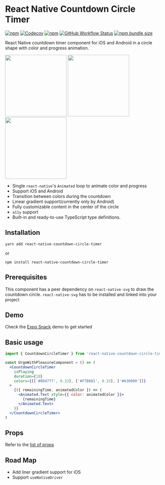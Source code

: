 # React Native Countdown Circle Timer

[![npm](https://img.shields.io/npm/v/react-native-countdown-circle-timer)](https://www.npmjs.com/package/react-native-countdown-circle-timer)
[![Codecov](https://img.shields.io/codecov/c/github/vydimitrov/react-countdown-circle-timer?flag=mobile)](https://codecov.io/gh/vydimitrov/react-countdown-circle-timer/tree/master/packages/mobile/src)
[![npm](https://img.shields.io/npm/dw/react-native-countdown-circle-timer)](https://www.npmtrends.com/react-native-countdown-circle-timer)
[![GitHub Workflow Status](https://img.shields.io/github/workflow/status/vydimitrov/react-countdown-circle-timer/Codecov%20Coverage)](https://codecov.io/gh/vydimitrov/react-countdown-circle-timer)
[![npm bundle size](https://img.shields.io/bundlephobia/minzip/react-native-countdown-circle-timer)](https://bundlephobia.com/result?p=react-native-countdown-circle-timer)

React Native countdown timer component for iOS and Android in a circle shape with color and progress animation.

<img src="https://user-images.githubusercontent.com/10707142/66097204-ca68c200-e59d-11e9-9b70-688409755aaa.gif" width="200"> <img src="https://user-images.githubusercontent.com/10707142/65935516-a0869280-e419-11e9-9bb0-40c4d1ef2bbe.gif" width="200"> <img src="https://user-images.githubusercontent.com/10707142/65963815-cfbdf380-e45b-11e9-809d-970174e88914.gif" width="200">

- Single `react-native`'s `Animated` loop to animate color and progress
- Support iOS and Android
- Transition between colors during the countdown
- Linear gradient support(currently only by Android)
- Fully customizable content in the center of the circle
- `a11y` support
- Built-in and ready-to-use TypeScript type definitions.

## Installation

```
yarn add react-native-countdown-circle-timer
```

or

```
npm install react-native-countdown-circle-timer
```

## Prerequisites

This component has a peer dependency on `react-native-svg` to draw the countdown circle. `react-native-svg` has to be installed and linked into your project

## Demo

Check the [Expo Snack](https://snack.expo.io/@vydimitrov/countdown-circle-timer?session_id=snack-session-8tgDhia5f&preview=true&platform=ios&iframeId=4a80oah677&theme=light) demo to get started

## Basic usage

```jsx
import { CountdownCircleTimer } from 'react-native-countdown-circle-timer'

const UrgeWithPleasureComponent = () => (
  <CountdownCircleTimer
    isPlaying
    duration={10}
    colors={[['#004777', 0.33], ['#F7B801', 0.33], ['#A30000']]}
  >
    {({ remainingTime, animatedColor }) => (
      <Animated.Text style={{ color: animatedColor }}>
        {remainingTime}
      </Animated.Text>
    )}
  </CountdownCircleTimer>
)
```

## Props

Refer to the [list of props](https://github.com/vydimitrov/react-countdown-circle-timer#props-for-both-reactreact-native)

## Road Map

- Add liner gradient support for iOS
- Support `useNativeDriver`
